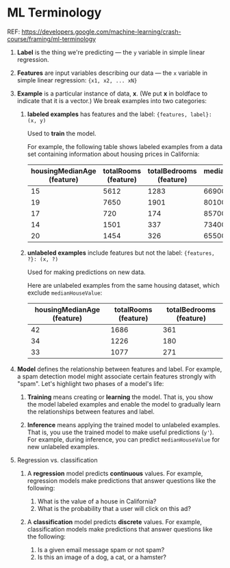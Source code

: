 # ML Terminology

REF: https://developers.google.com/machine-learning/crash-course/framing/ml-terminology

1. **Label** is the thing we're predicting — the `y` variable in simple linear regression.

1. **Features** are input variables describing our data — the `x` variable in simple linear regression:
   `{x1, x2, ... xN}`
      
1. **Example** is a particular instance of data, **x**. (We put **x** in boldface to indicate that it is a vector.) 
   We break examples into two categories:

   1. **labeled examples** has features and the label: `{features, label}: (x, y)`
       
      Used to **train** the model. 
      
      For example, the following table shows labeled examples from a data set containing information about housing
      prices in California:
       
      | housingMedianAge (feature) | totalRooms (feature) | totalBedrooms (feature) | medianHouseValue (label) |
      |----------------------------|----------------------|-------------------------|--------------------------|
      | 15 | 5612 | 1283 | 66900 |
      | 19 | 7650 | 1901 | 80100 |
      | 17 |  720 |  174 | 85700 |
      | 14 | 1501 |  337 | 73400 |
      | 20 | 1454 |  326 | 65500 |
    
   1. **unlabeled examples** include features but not the label: `{features, ?}: (x, ?)`
      
      Used for making predictions on new data.
      
      Here are unlabeled examples from the same housing dataset, which exclude `medianHouseValue`:
       
      | housingMedianAge (feature) | totalRooms (feature) | totalBedrooms (feature) |
      |----------------------------|----------------------|-------------------------|
      | 42 | 1686 | 361 |
      | 34 | 1226 | 180 |
      | 33 | 1077 | 271 |

1. **Model** defines the relationship between features and label. For example, a spam detection model might associate
   certain features strongly with "spam". Let's highlight two phases of a model's life:

   1. **Training** means creating or **learning** the model. That is, you show the model labeled examples and enable
      the model to gradually learn the relationships between features and label.

   1. **Inference** means applying the trained model to unlabeled examples. That is, you use the trained model to make
      useful predictions (`y'`). For example, during inference, you can predict `medianHouseValue` for new unlabeled
      examples.

1. Regression vs. classification

   1. A **regression** model predicts **continuous** values.
      For example, regression models make predictions that answer questions like the following:
      1. What is the value of a house in California?
      1. What is the probability that a user will click on this ad?

   1. A **classification** model predicts **discrete** values.
      For example, classification models make predictions that answer questions like the following:
      1. Is a given email message spam or not spam?
      1. Is this an image of a dog, a cat, or a hamster?